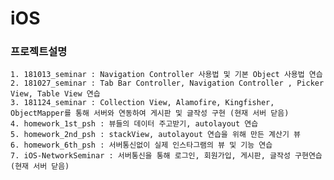 # iOS

### 프로젝트설명
	1. 181013_seminar : Navigation Controller 사용법 및 기본 Object 사용법 연습
	2. 181027_seminar : Tab Bar Controller, Navigation Controller , Picker View, Table View 연습
	3. 181124_seminar : Collection View, Alamofire, Kingfisher, ObjectMapper를 통해 서버와 연동하여 게시판 및 글작성 구현 (현재 서버 닫음)
	4. homework_1st_psh : 뷰들의 데이터 주고받기, autolayout 연습
	5. homework_2nd_psh : stackView, autolayout 연습을 위해 만든 계산기 뷰
	6. homework_6th_psh : 서버통신없이 실제 인스타그램의 뷰 및 기능 연습
	7. iOS-NetworkSeminar : 서버통신을 통해 로그인, 회원가입, 게시판, 글작성 구현연습 (현재 서버 닫음)
